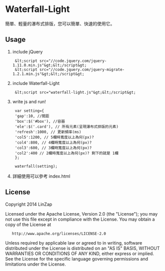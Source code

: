 Waterfall-Light
===============

簡單、輕量的瀑布式排版，您可以簡單、快速的使用它。

## Usage

1. include jQuery 

        &lt;script src="//code.jquery.com/jquery-1.11.0.min.js"&gt;&lt;/script&gt;
        &lt;script src="//code.jquery.com/jquery-migrate-1.2.1.min.js"&gt;&lt;/script&gt;

2. include Waterfall-Light

        &lt;script src="waterfall-light.js"&gt;&lt;/script&gt;

3. write js and run!

        var setting={
        'gap':10, //間距
        'box':$('#box'), //容器
        'ele':$('.card'), // 所有元素(呈現瀑布式排版的元素)
        'refresh':1000, // 更新頻率(ms)
        'col5':1200, // 5欄時寬度以上為何(px)?
        'col4':800, // 4欄時寬度以上為何(px)?
        'col3':600, // 3欄時寬度以上為何(px)?
        'col2':400 // 2欄時寬度以上為何(px)? 剩下的就是 1欄
        };
        
        waterfall(setting);

4. 詳細使用可以參考 index.html 

## License

   Copyright 2014 LinZap

   Licensed under the Apache License, Version 2.0 (the "License");
   you may not use this file except in compliance with the License.
   You may obtain a copy of the License at

       http://www.apache.org/licenses/LICENSE-2.0

   Unless required by applicable law or agreed to in writing, software
   distributed under the License is distributed on an "AS IS" BASIS,
   WITHOUT WARRANTIES OR CONDITIONS OF ANY KIND, either express or implied.
   See the License for the specific language governing permissions and
   limitations under the License.
